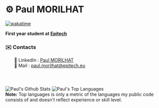 # ⚙️ Paul MORILHAT
[![wakatime](https://wakatime.com/badge/user/f89f3963-87cd-4969-8e58-4a417bfb1341.svg)](https://wakatime.com/@f89f3963-87cd-4969-8e58-4a417bfb1341)

**First year student at [Epitech](https://www.epitech.eu/)**

### ✉️ Contacts
&nbsp;&nbsp;&nbsp;&nbsp;&nbsp;&nbsp; 📌 LinkedIn : [Paul MORILHAT](https://www.linkedin.com/in/paul-morilhat/)  
&nbsp;&nbsp;&nbsp;&nbsp;&nbsp;&nbsp; 📌 Mail : [paul.morilhat@epitech.eu](mailto:paul.morilhat@epitech.eu)
#

  <br/>
    <img alt="Paul's Github Stats" src="https://github-readme-stats.vercel.app/api?username=Morilhat-Paul&count_private=true&show_icons=true&include_all_commits=true&theme=tokyonight&hide_border=true&bg_color=0D1117" />
  <img alt="Paul's Top Languages" src="https://github-readme-stats.vercel.app/api/top-langs/?username=Morilhat-Paul&langs_count=10&layout=compact&theme=tokyonight&hide_border=true&bg_color=0D1117" />
  <br/>
  <b>Note:</b> Top languages is only a metric of the languages my public code consists of and doesn't reflect experience or skill level.
